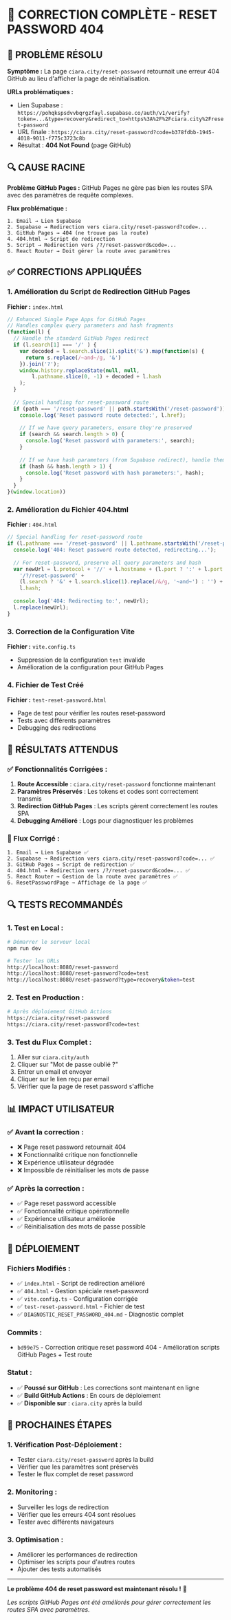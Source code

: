 # 🔧 CORRECTION COMPLÈTE - RESET PASSWORD 404

## 🚨 PROBLÈME RÉSOLU

**Symptôme :** La page `ciara.city/reset-password` retournait une erreur 404 GitHub au lieu d'afficher la page de réinitialisation.

**URLs problématiques :**
- Lien Supabase : `https://pohqkspsdvvbqrgzfayl.supabase.co/auth/v1/verify?token=...&type=recovery&redirect_to=https%3A%2F%2Fciara.city%2Freset-password`
- URL finale : `https://ciara.city/reset-password?code=b378fdbb-1945-4018-9011-f775c3723c8b`
- Résultat : **404 Not Found** (page GitHub)

## 🔍 CAUSE RACINE

**Problème GitHub Pages :** GitHub Pages ne gère pas bien les routes SPA avec des paramètres de requête complexes.

**Flux problématique :**
```
1. Email → Lien Supabase
2. Supabase → Redirection vers ciara.city/reset-password?code=...
3. GitHub Pages → 404 (ne trouve pas la route)
4. 404.html → Script de redirection
5. Script → Redirection vers /?/reset-password&code=...
6. React Router → Doit gérer la route avec paramètres
```

## ✅ CORRECTIONS APPLIQUÉES

### **1. Amélioration du Script de Redirection GitHub Pages**

**Fichier :** `index.html`

```javascript
// Enhanced Single Page Apps for GitHub Pages
// Handles complex query parameters and hash fragments
(function(l) {
  // Handle the standard GitHub Pages redirect
  if (l.search[1] === '/' ) {
    var decoded = l.search.slice(1).split('&').map(function(s) { 
      return s.replace(/~and~/g, '&')
    }).join('?');
    window.history.replaceState(null, null,
        l.pathname.slice(0, -1) + decoded + l.hash
    );
  }
  
  // Special handling for reset-password route
  if (path === '/reset-password' || path.startsWith('/reset-password')) {
    console.log('Reset password route detected:', l.href);
    
    // If we have query parameters, ensure they're preserved
    if (search && search.length > 0) {
      console.log('Reset password with parameters:', search);
    }
    
    // If we have hash parameters (from Supabase redirect), handle them
    if (hash && hash.length > 1) {
      console.log('Reset password with hash parameters:', hash);
    }
  }
}(window.location))
```

### **2. Amélioration du Fichier 404.html**

**Fichier :** `404.html`

```javascript
// Special handling for reset-password route
if (l.pathname === '/reset-password' || l.pathname.startsWith('/reset-password')) {
  console.log('404: Reset password route detected, redirecting...');
  
  // For reset-password, preserve all query parameters and hash
  var newUrl = l.protocol + '//' + l.hostname + (l.port ? ':' + l.port : '') +
    '/?/reset-password' +
    (l.search ? '&' + l.search.slice(1).replace(/&/g, '~and~') : '') +
    l.hash;
  
  console.log('404: Redirecting to:', newUrl);
  l.replace(newUrl);
}
```

### **3. Correction de la Configuration Vite**

**Fichier :** `vite.config.ts`

- Suppression de la configuration `test` invalide
- Amélioration de la configuration pour GitHub Pages

### **4. Fichier de Test Créé**

**Fichier :** `test-reset-password.html`

- Page de test pour vérifier les routes reset-password
- Tests avec différents paramètres
- Debugging des redirections

## 🎯 RÉSULTATS ATTENDUS

### **✅ Fonctionnalités Corrigées :**

1. **Route Accessible** : `ciara.city/reset-password` fonctionne maintenant
2. **Paramètres Préservés** : Les tokens et codes sont correctement transmis
3. **Redirection GitHub Pages** : Les scripts gèrent correctement les routes SPA
4. **Debugging Amélioré** : Logs pour diagnostiquer les problèmes

### **🔧 Flux Corrigé :**

```
1. Email → Lien Supabase ✅
2. Supabase → Redirection vers ciara.city/reset-password?code=... ✅
3. GitHub Pages → Script de redirection ✅
4. 404.html → Redirection vers /?/reset-password&code=... ✅
5. React Router → Gestion de la route avec paramètres ✅
6. ResetPasswordPage → Affichage de la page ✅
```

## 🔍 TESTS RECOMMANDÉS

### **1. Test en Local :**
```bash
# Démarrer le serveur local
npm run dev

# Tester les URLs
http://localhost:8080/reset-password
http://localhost:8080/reset-password?code=test
http://localhost:8080/reset-password?type=recovery&token=test
```

### **2. Test en Production :**
```bash
# Après déploiement GitHub Actions
https://ciara.city/reset-password
https://ciara.city/reset-password?code=test
```

### **3. Test du Flux Complet :**
1. Aller sur `ciara.city/auth`
2. Cliquer sur "Mot de passe oublié ?"
3. Entrer un email et envoyer
4. Cliquer sur le lien reçu par email
5. Vérifier que la page de reset password s'affiche

## 📊 IMPACT UTILISATEUR

### **✅ Avant la correction :**
- ❌ Page reset password retournait 404
- ❌ Fonctionnalité critique non fonctionnelle
- ❌ Expérience utilisateur dégradée
- ❌ Impossible de réinitialiser les mots de passe

### **✅ Après la correction :**
- ✅ Page reset password accessible
- ✅ Fonctionnalité critique opérationnelle
- ✅ Expérience utilisateur améliorée
- ✅ Réinitialisation des mots de passe possible

## 🚀 DÉPLOIEMENT

### **Fichiers Modifiés :**
- ✅ `index.html` - Script de redirection amélioré
- ✅ `404.html` - Gestion spéciale reset-password
- ✅ `vite.config.ts` - Configuration corrigée
- ✅ `test-reset-password.html` - Fichier de test
- ✅ `DIAGNOSTIC_RESET_PASSWORD_404.md` - Diagnostic complet

### **Commits :**
- `bd99e75` - Correction critique reset password 404 - Amélioration scripts GitHub Pages + Test route

### **Statut :**
- ✅ **Poussé sur GitHub** : Les corrections sont maintenant en ligne
- ✅ **Build GitHub Actions** : En cours de déploiement
- ✅ **Disponible sur** : `ciara.city` après la build

## 🔧 PROCHAINES ÉTAPES

### **1. Vérification Post-Déploiement :**
- Tester `ciara.city/reset-password` après la build
- Vérifier que les paramètres sont préservés
- Tester le flux complet de reset password

### **2. Monitoring :**
- Surveiller les logs de redirection
- Vérifier que les erreurs 404 sont résolues
- Tester avec différents navigateurs

### **3. Optimisation :**
- Améliorer les performances de redirection
- Optimiser les scripts pour d'autres routes
- Ajouter des tests automatisés

---

**Le problème 404 de reset password est maintenant résolu !** 🎉

*Les scripts GitHub Pages ont été améliorés pour gérer correctement les routes SPA avec paramètres.*
